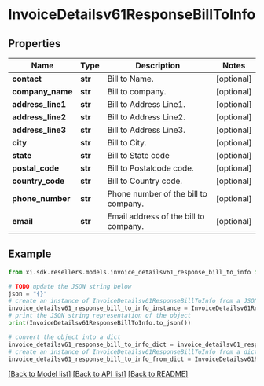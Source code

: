 # InvoiceDetailsv61ResponseBillToInfo


## Properties

Name | Type | Description | Notes
------------ | ------------- | ------------- | -------------
**contact** | **str** | Bill to Name. | [optional] 
**company_name** | **str** | Bill to company. | [optional] 
**address_line1** | **str** | Bill to Address Line1. | [optional] 
**address_line2** | **str** | Bill to Address Line2. | [optional] 
**address_line3** | **str** | Bill to Address Line3. | [optional] 
**city** | **str** | Bill to City. | [optional] 
**state** | **str** | Bill to State code | [optional] 
**postal_code** | **str** | Bill to Postalcode code. | [optional] 
**country_code** | **str** | Bill to Country code. | [optional] 
**phone_number** | **str** | Phone number of the bill to company. | [optional] 
**email** | **str** | Email address of the bill to company. | [optional] 

## Example

```python
from xi.sdk.resellers.models.invoice_detailsv61_response_bill_to_info import InvoiceDetailsv61ResponseBillToInfo

# TODO update the JSON string below
json = "{}"
# create an instance of InvoiceDetailsv61ResponseBillToInfo from a JSON string
invoice_detailsv61_response_bill_to_info_instance = InvoiceDetailsv61ResponseBillToInfo.from_json(json)
# print the JSON string representation of the object
print(InvoiceDetailsv61ResponseBillToInfo.to_json())

# convert the object into a dict
invoice_detailsv61_response_bill_to_info_dict = invoice_detailsv61_response_bill_to_info_instance.to_dict()
# create an instance of InvoiceDetailsv61ResponseBillToInfo from a dict
invoice_detailsv61_response_bill_to_info_from_dict = InvoiceDetailsv61ResponseBillToInfo.from_dict(invoice_detailsv61_response_bill_to_info_dict)
```
[[Back to Model list]](../README.md#documentation-for-models) [[Back to API list]](../README.md#documentation-for-api-endpoints) [[Back to README]](../README.md)


